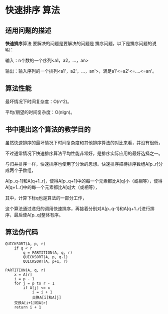 快速排序 算法
=========

适用问题的描述
----------------

**快速排序**算法 要解决的问题是要解决的问题是 排序问题，以下是排序问题的说明：

输入：n个数的一个序列<a1，a2，...，an>

输出：输入序列的一个排列<a1'，a2'，...，an'>，满足a1'<=a2'<=....<=an'。

算法性能
---------

最坏情况下时间复杂度：O(n^2)。

平均/期望的时间复杂度：O(nlgn)。

书中提出这个算法的教学目的
-----------------------------

虽然快速排序的最坏情况下时间复杂度和其他排序算法的对比来看，并没有很低，

不过通常情况下快速排序算法平均性能非常好，是排序实际应用的最好选择之一。

与归并排序一样，快速排序也使用了分治的思想。快速排序把待排序数组A[p..r]分成两个子数组，

A[p..q-1]和A[q+1..r]，使得A[p..q+1]中的每一个元素都比A[q]小（或相等），使得A[q+1..r]中的每一个元素都比A[q]大（或相等），

其中，计算下标q也是算法的一部分工作，

这个算法通过递归的调用快速排序，再接着分别对A[p..q-1]和A[q+1..r]进行排序，最后使A[p..q]整体有序。

算法伪代码
-----------

```
QUICKSORT(A, p, r)
	if q < r
		q = PARTITION(A, q, r)
		QUICKSORT(A, p, q-1)
		QUICKSORT(A, p+1, r)
```

```
PARTITION(A, q, r)
	x = A[r]
	i = p - 1
	for j = p to r - 1
		if A[j] <= x
			i = i + 1
			交换A[i]和A[j]
	交换A[i+1]和A[r]
	return i + 1
```